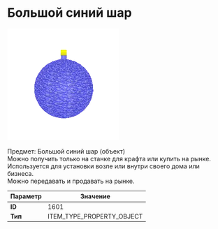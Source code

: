 # Большой синий шар

![Item Image](../img/1601.webp?raw=true)

Предмет: Большой синий шар (объект)<br>Можно получить только на станке для крафта или купить на рынке.<br>Используется для установки возле или внутри своего дома или бизнеса.<br>Можно передавать и продавать на рынке.


| Параметр | Значение |
|----------|----------|
| **ID** | 1601 |
| **Тип** | ITEM_TYPE_PROPERTY_OBJECT |

